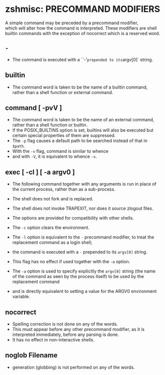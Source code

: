 # zshmisc: PRECOMMAND MODIFIERS

 A simple command may be preceded by a precommand modifier,  
 which  will alter  how  the  command  is  interpreted.
 These  modifiers are shell builtin commands with the exception of nocorrect which  is  a  reserved word.

## `-`

- The  command  is  executed  with  a ``-'` prepended to its `argv[0]` string.

## builtin

- The command word is taken to be the name of a  builtin  command, rather than a shell function or external command.

## command [ -pvV ]

- The command word is taken to be the name of an external command, rather than a shell function or builtin.   
- If the POSIX_BUILTINS option  is  set, builtins will also be executed but certain special properties of them are suppressed. 
- The  `-p`  flag  causes  a default  path  to be searched instead of that in `$path`. 
- With the `-v` flag, command is similar to whence 
- and with `-V`, it is equivalent to whence `-v`.

## exec [ -cl ] [ -a argv0 ]

- The  following  command  together  with  any arguments is run in place of the current process, rather than as a sub-process.  
- The shell does not fork and is replaced.  
- The shell does not invoke TRAPEXIT, nor does it source zlogout  files.   
- The  options  are provided for compatibility with other shells.

- The `-c` option clears the environment.

- The  `-l`  option  is  equivalent to the `-` precommand modifier, to treat the replacement command as a login shell; 
- the  command  is executed  with  a  `-` prepended to its `argv[0]` string.  
- This flag has no effect if used together with the `-a` option.

- The `-a` option is used to specify explicitly the  `argv[0]`  string (the  name  of  the command as seen by the process itself) to be used by the replacement command 
- and is  directly  equivalent  to setting a value for the ARGV0 environment variable.

## nocorrect

- Spelling  correction is not done on any of the words.
- This must appear before any other precommand modifier,  as  it  is  interpreted  immediately,  before  any  parsing  is  done.  
- It has no effect in non-interactive shells.

## noglob Filename

- generation (globbing) is not performed on  any  of  the words.
